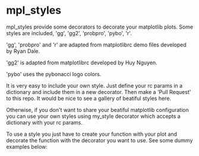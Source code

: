 mpl_styles
==========

mpl_styles provide some decorators to decorate your matplotlib plots. Some styles are included, 
'gg', 'gg2', 'probpro', 'pybo', 'r'.

'gg', 'probpro' and 'r' are adapted from matplotlibrc demo files developed by Ryan Dale.

'gg2' is adapted from matplotlibrc developed by Huy Nguyen.

'pybo' uses the pybonacci logo colors.

It is very easy to include your own style. Just define your rc params in a dictionary and include 
them in a new decorator. Then make a 'Pull Request' to this repo. It would be nice to see a gallery 
of beatiful styles here.

Otherwise, if you don't want to share your beatiful matplotlib configuration you can use your own 
styles using my_style decorator which accepts a dictionary with your rc params.

To use a style you just have to create your function with your plot and decorate the function with the 
decorator you want to use. See some dummy examples below:
